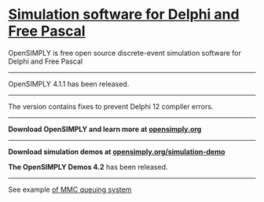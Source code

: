 # [Simulation software for Delphi and Free Pascal](https://github.com/opensimply/OpenSIMPLY/)
OpenSIMPLY is free open source discrete-event simulation software for Delphi and Free Pascal
***
OpenSIMPLY 4.1.1 has been released.
****
The version contains fixes to prevent Delphi 12 compiler errors.             
***
**Download OpenSIMPLY and learn more at [opensimply.org](https://opensimply.org/)** 
***
**Download simulation demos at [opensimply.org/simulation-demo](https://opensimply.org/simulation-demo.php)**
 
 **The OpenSIMPLY Demos 4.2** has been released. 

***
See example [of MMC queuing system](https://github.com/opensimply/OpenSIMPLY/blob/main/MMCqueue.pas)
